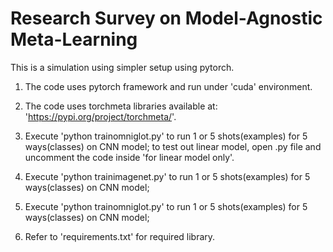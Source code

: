 # Research Survey on Model-Agnostic Meta-Learning  
This is a simulation using simpler setup using pytorch. 
1. The code uses pytorch framework and run under 'cuda' environment.
2. The code uses torchmeta libraries available at:
'https://pypi.org/project/torchmeta/'.
3. Execute 'python trainomniglot.py' to run 1 or 5 shots(examples) for 5 ways(classes) on CNN model; to test out linear model, open .py file and uncomment the code inside 'for linear model only'.
4. Execute 'python trainimagenet.py' to run 1 or 5 shots(examples) for 5 ways(classes) on CNN model;
5. Execute 'python trainomniglot.py' to run 1 or 5 shots(examples) for 5 ways(classes) on CNN model;

4. Refer to 'requirements.txt' for required library. 
